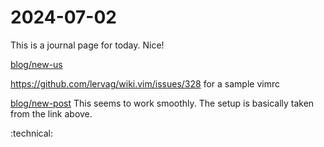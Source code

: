 # 2024-07-02 
This is a journal page for today. Nice!

[blog/new-us](/blog/new-us.md)

https://github.com/lervag/wiki.vim/issues/328 for a sample vimrc

[blog/new-post](/blog/new-post.md) This seems to work smoothly. The setup is
basically taken from the link above. 

:technical:
